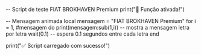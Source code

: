 -- Script de teste FIAT BROKHAVEN Premium
print("🚀 Função ativada!")

-- Mensagem animada
local mensagem = "FIAT BROKHAVEN Premium"
for i = 1, #mensagem do
    print(mensagem:sub(1,i))  -- mostra a mensagem letra por letra
    wait(0.1)                 -- espera 0.1 segundos entre cada letra
end

print("✅ Script carregado com sucesso!")
